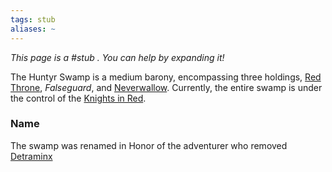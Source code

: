 ```yaml
---
tags: stub
aliases: ~
---
```


*This page is a #stub . You can help by expanding it!*

The Huntyr Swamp is a medium barony, encompassing three holdings, [Red Throne](..\..\Southeast%20Central\Smaller%20than%20a%20feature\Red%20Throne.md), *Falseguard*, and [Neverwallow](..\..\Southeast%20Central\Smaller%20than%20a%20city\Neverwallow.md). Currently, the entire swamp is under the control of the [Knights in Red](..\..\..\About%20People\Nations\The%20Democratic%20Combine%20of%20Peoples\Factions\Knights%20in%20Red\Knights%20in%20Red.md).

### Name

The swamp was renamed in Honor of the adventurer who removed [Detraminx](..\..\..\..\..\..\Game%20Notes\NPCs\ala%20Alaturmen\zNon-Humanoid\Draconic%20NPCs\Detraminx.md)
